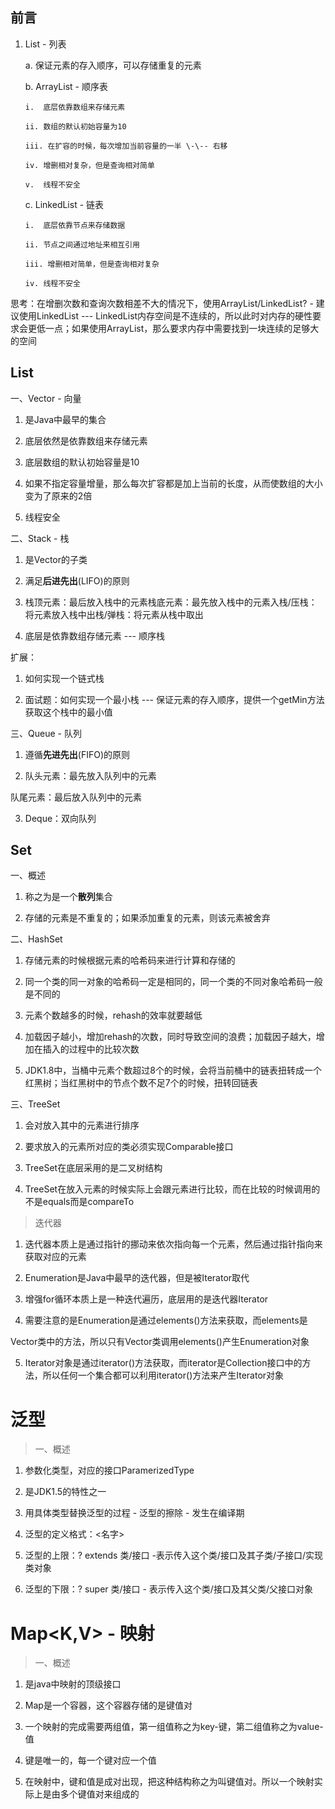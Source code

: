 ## 前言

1.  List - 列表

    a.  保证元素的存入顺序，可以存储重复的元素

    b.  ArrayList - 顺序表

        i.  底层依靠数组来存储元素

        ii. 数组的默认初始容量为10

        iii. 在扩容的时候，每次增加当前容量的一半 \-\-- 右移

        iv. 增删相对复杂，但是查询相对简单

        v.  线程不安全

    c.  LinkedList - 链表

        i.  底层依靠节点来存储数据

        ii. 节点之间通过地址来相互引用

        iii. 增删相对简单，但是查询相对复杂

        iv. 线程不安全

思考：在增删次数和查询次数相差不大的情况下，使用ArrayList/LinkedList? -
建议使用LinkedList \-\--
LinkedList内存空间是不连续的，所以此时对内存的硬性要求会更低一点；如果使用ArrayList，那么要求内存中需要找到一块连续的足够大的空间

## List


一、Vector - 向量

1.  是Java中最早的集合

2.  底层依然是依靠数组来存储元素

3.  底层数组的默认初始容量是10

4.  如果不指定容量增量，那么每次扩容都是加上当前的长度，从而使数组的大小变为了原来的2倍

5.  线程安全

二、Stack - 栈

1.  是Vector的子类

2.  满足**后进先出**(LIFO)的原则

3.  栈顶元素：最后放入栈中的元素栈底元素：最先放入栈中的元素入栈/压栈：将元素放入栈中出栈/弹栈：将元素从栈中取出

4.  底层是依靠数组存储元素 \-\-- 顺序栈

扩展：

1.  如何实现一个链式栈

2.  面试题：如何实现一个最小栈 \-\-- 保证元素的存入顺序，提供一个getMin方法获取这个栈中的最小值

三、Queue - 队列

1.  遵循**先进先出**(FIFO)的原则

2.  队头元素：最先放入队列中的元素

队尾元素：最后放入队列中的元素

3.  Deque：双向队列

## Set

一、概述

1.  称之为是一个**散列**集合

2.  存储的元素是不重复的；如果添加重复的元素，则该元素被舍弃

二、HashSet

1.  存储元素的时候根据元素的哈希码来进行计算和存储的

2.  同一个类的同一对象的哈希码一定是相同的，同一个类的不同对象哈希码一般是不同的

3.  元素个数越多的时候，rehash的效率就要越低

4.  加载因子越小，增加rehash的次数，同时导致空间的浪费；加载因子越大，增加在插入的过程中的比较次数

5.  JDK1.8中，当桶中元素个数超过8个的时候，会将当前桶中的链表扭转成一个红黑树；当红黑树中的节点个数不足7个的时候，扭转回链表

三、TreeSet

1.  会对放入其中的元素进行排序

2.  要求放入的元素所对应的类必须实现Comparable接口

3.  TreeSet在底层采用的是二叉树结构

4.  TreeSet在放入元素的时候实际上会跟元素进行比较，而在比较的时候调用的不是equals而是compareTo

> 迭代器

1.  迭代器本质上是通过指针的挪动来依次指向每一个元素，然后通过指针指向来获取对应的元素

2.  Enumeration是Java中最早的迭代器，但是被Iterator取代

3.  增强for循环本质上是一种迭代遍历，底层用的是迭代器Iterator

4.  需要注意的是Enumeration是通过elements()方法来获取，而elements是

Vector类中的方法，所以只有Vector类调用elements()产生Enumeration对象

5.  Iterator对象是通过iterator()方法获取，而iterator是Collection接口中的方法，所以任何一个集合都可以利用iterator()方法来产生Iterator对象

# 泛型

> 一、概述

1.  参数化类型，对应的接口ParamerizedType

2.  是JDK1.5的特性之一

3.  用具体类型替换泛型的过程 - 泛型的擦除 - 发生在编译期

4.  泛型的定义格式：\<名字\>

5.  泛型的上限：? extends 类/接口 -表示传入这个类/接口及其子类/子接口/实现类对象

6.  泛型的下限：? super 类/接口 - 表示传入这个类/接口及其父类/父接口对象

# Map\<K,V\> - 映射

> 一、概述

1.  是java中映射的顶级接口

2.  Map是一个容器，这个容器存储的是键值对

3.  一个映射的完成需要两组值，第一组值称之为key-键，第二组值称之为value-值

4.  键是唯一的，每一个键对应一个值

5.  在映射中，键和值是成对出现，把这种结构称之为叫键值对。所以一个映射实际上是由多个键值对来组成的
